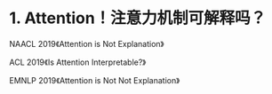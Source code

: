 # 1. Attention！注意力机制可解释吗？











NAACL 2019《Attention is Not Explanation》

ACL 2019《Is Attention Interpretable?》

EMNLP 2019《Attention is Not Not Explanation》










